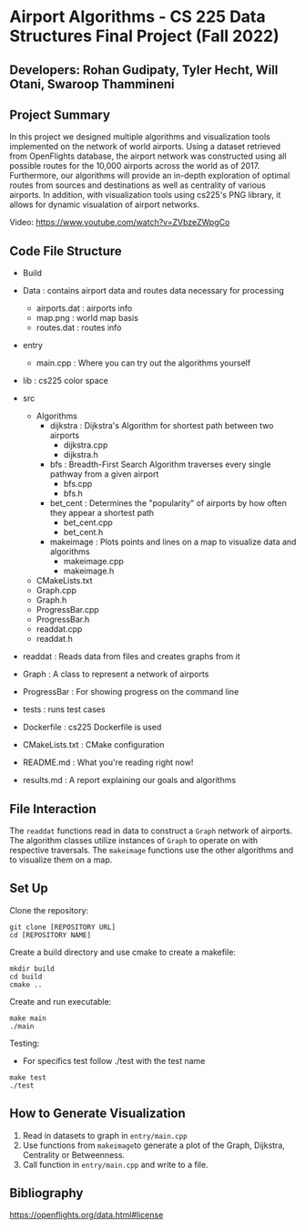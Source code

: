 # Airport Algorithms - CS 225 Data Structures Final Project (Fall 2022)

## Developers: Rohan Gudipaty, Tyler Hecht, Will Otani, Swaroop Thammineni


## Project Summary

In this project we designed multiple algorithms and visualization tools implemented on the network of world airports. Using a dataset retrieved from OpenFlights database, the airport network was constructed using all possible routes for the 10,000 airports across the world as of 2017. Furthermore, our algorithms will provide an in-depth exploration of optimal routes from sources and destinations as well as centrality of various airports. In addition, with visualization tools using cs225's PNG library, it allows for dynamic visualation of airport networks.  

Video: https://www.youtube.com/watch?v=ZVbzeZWpgCo

## Code File Structure
* Build
* Data : contains airport data and routes data necessary for processing
    * airports.dat : airports info
    * map.png : world map basis
    * routes.dat : routes info
* entry
    * main.cpp : Where you can try out the algorithms yourself
* lib : cs225 color space
* src
    * Algorithms
        * dijkstra : Dijkstra's Algorithm for shortest path between two airports
            * dijkstra.cpp
            * dijkstra.h
        * bfs : Breadth-First Search Algorithm traverses every single pathway from a given airport
            * bfs.cpp
            * bfs.h
        * bet_cent : Determines the "popularity" of airports by how often they appear a shortest path
            * bet_cent.cpp
            * bet_cent.h
        * makeimage : Plots points and lines on a map to visualize data and algorithms
            * makeimage.cpp
            * makeimage.h
    * CMakeLists.txt
    * Graph.cpp
    * Graph.h
    * ProgressBar.cpp
    * ProgressBar.h
    * readdat.cpp
    * readdat.h
        
* readdat : Reads data from files and creates graphs from it
* Graph : A class to represent a network of airports
* ProgressBar : For showing progress on the command line
* tests : runs test cases
* Dockerfile : cs225 Dockerfile is used
* CMakeLists.txt : CMake configuration
* README.md : What you're reading right now!
* results.md : A report explaining our goals and algorithms

## File Interaction

The `readdat` functions read in data to construct a `Graph` network of airports. The algorithm classes utilize instances of `Graph` to operate on with respective traversals. The `makeimage` functions use the other algorithms and to visualize them on a map.


## Set Up
Clone the repository:
```
git clone [REPOSITORY URL]
cd [REPOSITORY NAME]
````
Create a build directory and use cmake to create a makefile:
```
mkdir build
cd build
cmake ..
```

Create and run executable:
```
make main
./main
```

Testing:
* For specifics test follow ./test with the test name
```
make test
./test
```

## How to Generate Visualization
1) Read in datasets to graph in `entry/main.cpp`
2) Use functions from `makeimage`to generate a plot of the Graph, Dijkstra, Centrality or Betweenness. 
3) Call function in `entry/main.cpp` and write to a file.


## Bibliography
https://openflights.org/data.html#license

